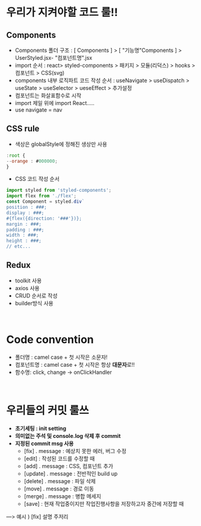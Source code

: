 # **우리가 지켜야할 코드 룰!!**

## **Components**

- Components 폴더 구조 : [ Components ] > [ "기능명"Components ] > UserStyled.jsx- "컴포넌트명".jsx
- import 순서 : react> styled-components > 패키지 > 모듈(리덕스) > hooks > 컴포넌트 > CSS(svg)
- components 내부 로직파트 코드 작성 순서 :  useNavigate > useDispatch > useState > useSelector > ueseEffect > 추가설정
- 컴포넌트는 화살표함수로 시작
- import 제일 위에 import React…..
- use navigate = nav

## **CSS rule**

- 색상은 globalStyle에 정해진 생상만 사용

```js
:root {
--orange : #000000;
}
```

- CSS 코드 작성 순서

```js
import styled from 'styled-components';
import flex from './flex';
const Component = styled.div`
position : ###;
display : ###;
#{flex({direction: '###'})};
margin : ###;
padding : ###;
width : ###;
height : ###;
// etc...
```

## **Redux**
- toolkit 사용
- axios 사용
- CRUD 순서로 작성
- builder방식 사용

<br>

# **Code convention**

- 폴더명 : camel case + 첫 시작은 소문자!
- 컴포넌트명 : camel case + 첫 시작은 항상 **대문자**로!!
- 함수명: click, change → onClickHandler

<br>

# **우리들의 커밋 룰쓰**

- **초기세팅 : init setting**
- **의미없는 주석 및 console.log 삭제 후 commit**
- **지정된 commit msg 사용**
  - [fix] . message : 예상치 못한 에러, 버그 수정
  - [edit] : 작성된 코드를 수정할 때
  - [add] . message : CSS, 컴포넌트 추가
  - [update] . message : 전반적인 build up
  - [delete] . message : 파일 삭제
  - [move] . message : 경로 이동
  - [merge] . message : 병합 메세지
  - [save] : 현재 작업중이지만 작업진행사항을 저장하고자 중간에 저장할 때

—> 예시 ) [fix] 설명 주저리
